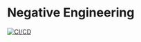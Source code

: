 # Negative Engineering
[![CI/CD](https://github.com/cmmeyer1800/negeng/actions/workflows/ci-cd.yml/badge.svg)](https://github.com/cmmeyer1800/negeng/actions/workflows/ci-cd.yml)